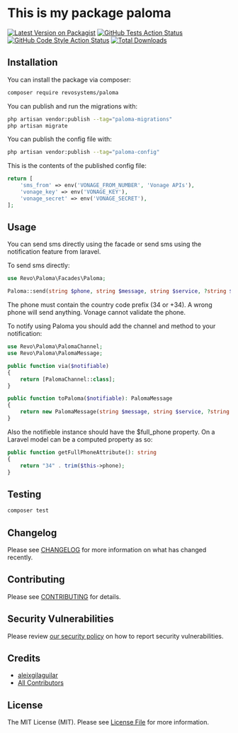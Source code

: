 # This is my package paloma

[![Latest Version on Packagist](https://img.shields.io/packagist/v/revosystems/paloma.svg?style=flat-square)](https://packagist.org/packages/revosystems/paloma)
[![GitHub Tests Action Status](https://img.shields.io/github/workflow/status/revosystems/paloma/run-tests?label=tests)](https://github.com/revosystems/paloma/actions?query=workflow%3Arun-tests+branch%3Amain)
[![GitHub Code Style Action Status](https://img.shields.io/github/workflow/status/revosystems/paloma/Check%20&%20fix%20styling?label=code%20style)](https://github.com/revosystems/paloma/actions?query=workflow%3A"Check+%26+fix+styling"+branch%3Amain)
[![Total Downloads](https://img.shields.io/packagist/dt/revosystems/paloma.svg?style=flat-square)](https://packagist.org/packages/revosystems/paloma)

## Installation

You can install the package via composer:

```bash
composer require revosystems/paloma
```

You can publish and run the migrations with:

```bash
php artisan vendor:publish --tag="paloma-migrations"
php artisan migrate
```

You can publish the config file with:

```bash
php artisan vendor:publish --tag="paloma-config"
```

This is the contents of the published config file:

```php
return [
    'sms_from' => env('VONAGE_FROM_NUMBER', 'Vonage APIs'),
    'vonage_key' => env('VONAGE_KEY'),
    'vonage_secret' => env('VONAGE_SECRET'),
];
```

## Usage

You can send sms directly using the facade or send sms using the notification feature from laravel.

To send sms directly:
```php
use Revo\Paloma\Facades\Paloma;

Paloma::send(string $phone, string $message, string $service, ?string $from = null)
```
The phone must contain the country code prefix (34 or +34).
A wrong phone will send anything. Vonage cannot validate the phone.

To notify using Paloma you should add the channel and method to your notification:
```php
use Revo\Paloma\PalomaChannel;
use Revo\Paloma\PalomaMessage;

public function via($notifiable)
{
    return [PalomaChannel::class];
}

public function toPaloma($notifiable): PalomaMessage
{
    return new PalomaMessage(string $message, string $service, ?string $from = null);
}
```

Also the notifieble instance should have the $full_phone property.
On a Laravel model can be a computed property as so:

```php
public function getFullPhoneAttribute(): string
{
    return "34" . trim($this->phone);
}
```

## Testing

```bash
composer test
```

## Changelog

Please see [CHANGELOG](CHANGELOG.md) for more information on what has changed recently.

## Contributing

Please see [CONTRIBUTING](https://github.com/spatie/.github/blob/main/CONTRIBUTING.md) for details.

## Security Vulnerabilities

Please review [our security policy](../../security/policy) on how to report security vulnerabilities.

## Credits

- [aleixgilaguilar](https://github.com/revosystems)
- [All Contributors](../../contributors)

## License

The MIT License (MIT). Please see [License File](LICENSE.md) for more information.
